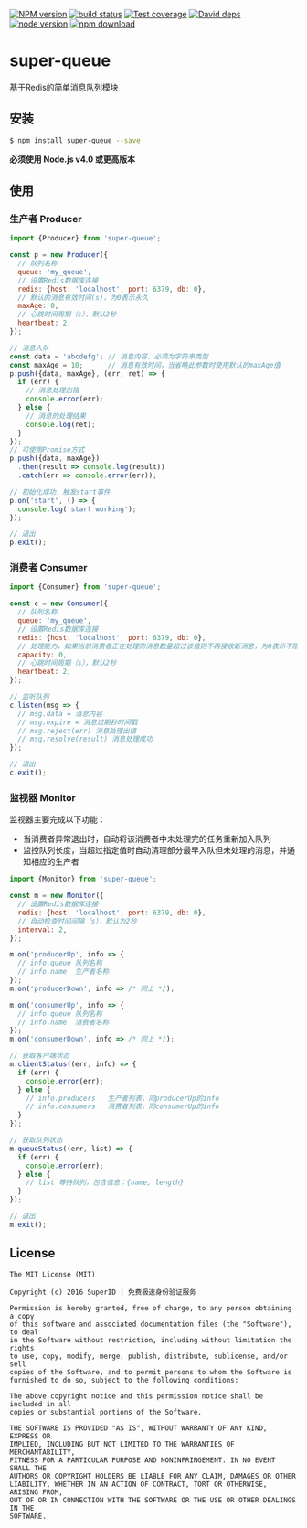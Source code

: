 [![NPM version][npm-image]][npm-url]
[![build status][travis-image]][travis-url]
[![Test coverage][coveralls-image]][coveralls-url]
[![David deps][david-image]][david-url]
[![node version][node-image]][node-url]
[![npm download][download-image]][download-url]

[npm-image]: https://img.shields.io/npm/v/super-queue.svg?style=flat-square
[npm-url]: https://npmjs.org/package/super-queue
[travis-image]: https://img.shields.io/travis/SuperID/super-queue.svg?style=flat-square
[travis-url]: https://travis-ci.org/SuperID/super-queue
[coveralls-image]: https://img.shields.io/coveralls/SuperID/super-queue.svg?style=flat-square
[coveralls-url]: https://coveralls.io/r/SuperID/super-queue?branch=master
[david-image]: https://img.shields.io/david/SuperID/super-queue.svg?style=flat-square
[david-url]: https://david-dm.org/SuperID/super-queue
[node-image]: https://img.shields.io/badge/node.js-%3E=_4.0-green.svg?style=flat-square
[node-url]: http://nodejs.org/download/
[download-image]: https://img.shields.io/npm/dm/super-queue.svg?style=flat-square
[download-url]: https://npmjs.org/package/super-queue

# super-queue
基于Redis的简单消息队列模块

## 安装

```bash
$ npm install super-queue --save
```

**必须使用 Node.js v4.0 或更高版本**

## 使用

### 生产者 Producer

```javascript
import {Producer} from 'super-queue';

const p = new Producer({
  // 队列名称
  queue: 'my_queue',
  // 设置Redis数据库连接
  redis: {host: 'localhost', port: 6379, db: 0},
  // 默认的消息有效时间(s)，为0表示永久
  maxAge: 0,
  // 心跳时间周期（s），默认2秒
  heartbeat: 2,
});

// 消息入队
const data = 'abcdefg'; // 消息内容，必须为字符串类型
const maxAge = 10;      // 消息有效时间，当省略此参数时使用默认的maxAge值
p.push({data, maxAge}, (err, ret) => {
  if (err) {
    // 消息处理出错
    console.error(err);
  } else {
    // 消息的处理结果
    console.log(ret);
  }
});
// 可使用Promise方式
p.push({data, maxAge})
  .then(result => console.log(result))
  .catch(err => console.error(err));

// 初始化成功，触发start事件
p.on('start', () => {
  console.log('start working');
});

// 退出
p.exit();
```

### 消费者 Consumer

```javascript
import {Consumer} from 'super-queue';

const c = new Consumer({
  // 队列名称
  queue: 'my_queue',
  // 设置Redis数据库连接
  redis: {host: 'localhost', port: 6379, db: 0},
  // 处理能力，如果当前消费者正在处理的消息数量超过该值则不再接收新消息，为0表示不限制
  capacity: 0,
  // 心跳时间周期（s），默认2秒
  heartbeat: 2,
});

// 监听队列
c.listen(msg => {
  // msg.data = 消息内容
  // msg.expire = 消息过期秒时间戳
  // msg.reject(err) 消息处理出错
  // msg.resolve(result) 消息处理成功
});

// 退出
c.exit();
```

### 监视器 Monitor

监视器主要完成以下功能：

+ 当消费者异常退出时，自动将该消费者中未处理完的任务重新加入队列
+ 监控队列长度，当超过指定值时自动清理部分最早入队但未处理的消息，并通知相应的生产者

```javascript
import {Monitor} from 'super-queue';

const m = new Monitor({
  // 设置Redis数据库连接
  redis: {host: 'localhost', port: 6379, db: 0},
  // 自动检查时间间隔（s），默认为2秒
  interval: 2,
});

m.on('producerUp', info => {
  // info.queue 队列名称
  // info.name  生产者名称
});
m.on('producerDown', info => /* 同上 */);

m.on('consumerUp', info => {
  // info.queue 队列名称
  // info.name  消费者名称
});
m.on('consumerDown', info => /* 同上 */);

// 获取客户端状态
m.clientStatus((err, info) => {
  if (err) {
    console.error(err);
  } else {
    // info.producers   生产者列表，同producerUp的info
    // info.consumers   消费者列表，同consumerUp的info
  }
});

// 获取队列状态
m.queueStatus((err, list) => {
  if (err) {
    console.error(err);
  } else {
    // list 等待队列，包含信息：{name, length}
  }
});

// 退出
m.exit();
```

## License

```
The MIT License (MIT)

Copyright (c) 2016 SuperID | 免费极速身份验证服务

Permission is hereby granted, free of charge, to any person obtaining a copy
of this software and associated documentation files (the "Software"), to deal
in the Software without restriction, including without limitation the rights
to use, copy, modify, merge, publish, distribute, sublicense, and/or sell
copies of the Software, and to permit persons to whom the Software is
furnished to do so, subject to the following conditions:

The above copyright notice and this permission notice shall be included in all
copies or substantial portions of the Software.

THE SOFTWARE IS PROVIDED "AS IS", WITHOUT WARRANTY OF ANY KIND, EXPRESS OR
IMPLIED, INCLUDING BUT NOT LIMITED TO THE WARRANTIES OF MERCHANTABILITY,
FITNESS FOR A PARTICULAR PURPOSE AND NONINFRINGEMENT. IN NO EVENT SHALL THE
AUTHORS OR COPYRIGHT HOLDERS BE LIABLE FOR ANY CLAIM, DAMAGES OR OTHER
LIABILITY, WHETHER IN AN ACTION OF CONTRACT, TORT OR OTHERWISE, ARISING FROM,
OUT OF OR IN CONNECTION WITH THE SOFTWARE OR THE USE OR OTHER DEALINGS IN THE
SOFTWARE.
```
